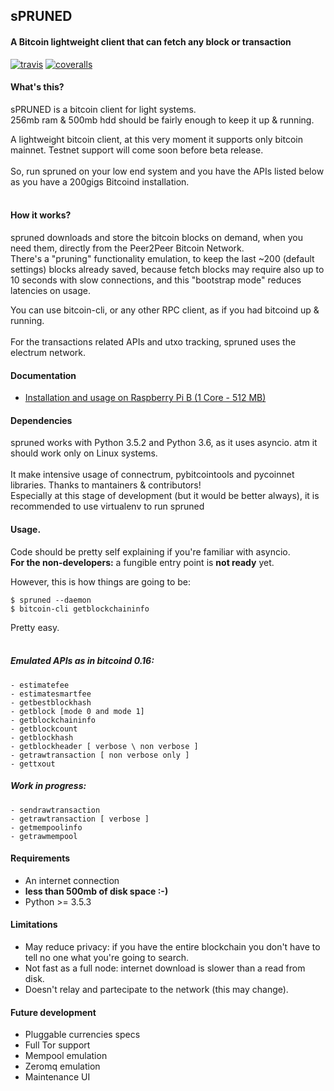## sPRUNED
#### A Bitcoin lightweight client that can fetch any block or transaction

[![travis](https://travis-ci.org/gdassori/spruned.svg?branch=master)](https://travis-ci.org/gdassori/spruned)
[![coveralls](https://coveralls.io/repos/github/gdassori/spruned/badge.svg)](https://coveralls.io/github/gdassori/spruned)

#### What's this?

<p>sPRUNED is a bitcoin client for light systems. <br />
256mb ram & 500mb hdd should be fairly enough to keep it up & running.
<br />

A lightweight bitcoin client, at this very moment it supports only bitcoin mainnet.
Testnet support will come soon before beta release.<br /><br />
So, run spruned on your low end system and you have the APIs listed below as you have a 200gigs Bitcoind installation.
<br /><br />

#### How it works?

spruned downloads and store the bitcoin blocks on demand, when you need them, directly from the Peer2Peer Bitcoin Network.<br/>
There's a "pruning" functionality emulation, to keep the last ~200 (default settings) blocks already saved, because 
fetch blocks may require also up to 10 seconds with slow connections, and this "bootstrap mode" reduces latencies on usage.<br />

You can use bitcoin-cli, or any other RPC client, as if you had bitcoind up & running.<br /><br />
For the transactions related APIs and utxo tracking, spruned uses the electrum network.

#### Documentation

* [Installation and usage on Raspberry Pi B (1 Core - 512 MB)](docs/rpi-b-2012.md)

#### Dependencies

spruned works with Python 3.5.2 and Python 3.6, as it uses asyncio. atm it should work only on Linux systems.<br />
<br />
It make intensive usage of connectrum, pybitcointools and pycoinnet libraries. Thanks to mantainers & contributors! <br />
Especially at this stage of development (but it would be better always), it is recommended to use virtualenv to run spruned

#### Usage.
Code should be pretty self explaining if you're familiar with asyncio.<br />
**For the non-developers:** a fungible entry point is **not ready** yet.<br />

However, this is how things are going to be:
```
$ spruned --daemon
$ bitcoin-cli getblockchaininfo
```
Pretty easy.
<br /><br />

##### Emulated APIs as in bitcoind 0.16:
```
- estimatefee
- estimatesmartfee
- getbestblockhash
- getblock [mode 0 and mode 1]
- getblockchaininfo
- getblockcount
- getblockhash
- getblockheader [ verbose \ non verbose ]
- getrawtransaction [ non verbose only ]
- gettxout
```

##### Work in progress:

```
- sendrawtransaction
- getrawtransaction [ verbose ]
- getmempoolinfo
- getrawmempool
```


#### Requirements
- An internet connection
- **less than 500mb of disk space :-)**
- Python >= 3.5.3


#### Limitations

- May reduce privacy: if you have the entire blockchain you don't have to tell no one what you're going to search.
- Not fast as a full node: internet download is slower than a read from disk.
- Doesn't relay and partecipate to the network (this may change).


#### Future development
 
- Pluggable currencies specs
- Full Tor support
- Mempool emulation
- Zeromq emulation
- Maintenance UI

